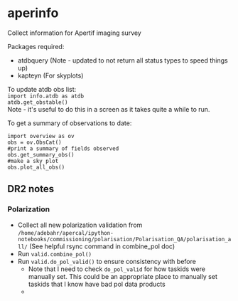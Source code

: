 # aperinfo
Collect information for Apertif imaging survey

Packages required:
- atdbquery (Note - updated to not return all status types to speed things up)
- kapteyn (For skyplots)

To update atdb obs list:<br>
`import info.atdb as atdb`<br>
`atdb.get_obstable()`<br>
Note - it's useful to do this in a screen as it takes quite a while to run.

To get a summary of observations to date:<br>
```
import overview as ov
obs = ov.ObsCat()
#print a summary of fields observed
obs.get_summary_obs()
#make a sky plot
obs.plot_all_obs()
```


## DR2 notes
### Polarization
- Collect all new polarization validation from `/home/adebahr/apercal/ipython-notebooks/commissioning/polarisation/Polarisation_QA/polarisation_all/` (See helpful rsync command in combine_pol doc)
- Run `valid.combine_pol()`
- Run `valid.do_pol_valid()` to ensure consistency with before
  - Note that I need to check `do_pol_valid` for how taskids were manually set. This could be an appropriate place to manually set taskids that I know have bad pol data products
  - 